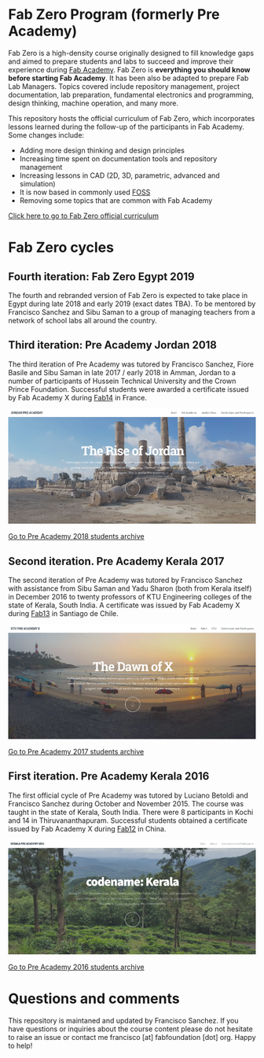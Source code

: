 # Fab Zero Program (formerly Pre Academy)

Fab Zero is a high-density course originally designed to fill knowledge gaps and aimed to prepare students and labs to succeed and improve their experience during [Fab Academy](http://fabacademy.org). Fab Zero is **everything you should know before starting Fab Academy**. It has been also be adapted to prepare Fab Lab Managers. Topics covered include repository management, project documentation, lab preparation, fundamental electronics and programming, design thinking, machine operation, and many more.

This repository hosts the official curriculum of Fab Zero, which incorporates lessons learned during the follow-up of the participants in Fab Academy. Some changes include:
* Adding more design thinking and design principles
* Increasing time spent on documentation tools and repository management
* Increasing lessons in CAD (2D, 3D, parametric, advanced and simulation)
* It is now based in commonly used [FOSS](https://en.wikipedia.org/wiki/Free_and_open-source_software)
* Removing some topics that are common with Fab Academy

[Click here to go to Fab Zero official curriculum](summary.md)

# Fab Zero cycles

## Fourth iteration: Fab Zero Egypt 2019
The fourth and rebranded version of Fab Zero is expected to take place in Egypt during late 2018 and early 2019 (exact dates TBA). To be mentored by Francisco Sanchez and Sibu Saman to a group of managing teachers from a network of school labs all around the country.

## Third iteration: Pre Academy Jordan 2018
The third iteration of Pre Academy was tutored by Francisco Sanchez, Fiore Basile and Sibu Saman in late 2017 / early 2018 in Amman, Jordan to a number of participants of Hussein Technical University and the Crown Prince Foundation. Successful students were awarded a certificate issued by Fab Academy X during [Fab14](http://fab14.fabevent.org) in France.

![](img/jordan.png)

[Go to Pre Academy 2018 students archive](http://fabzero.fabcloud.io/preacademy2018/)

## Second iteration. Pre Academy Kerala 2017
The second iteration of Pre Academy was tutored by Francisco Sanchez with assistance from Sibu Saman and Yadu Sharon (both from Kerala itself) in December 2016 to twenty professors of KTU Engineering colleges of the state of Kerala, South India. A certificate was issued by Fab Academy X during [Fab13](http://fab13.fabevent.org) in Santiago de Chile.

![](img/ktu.png)

[Go to Pre Academy 2017 students archive](http://fabzero.fabcloud.io/preacademy2017)

## First iteration. Pre Academy Kerala 2016
The first official cycle of Pre Academy was tutored by Luciano Betoldi and Francisco Sanchez during October and November 2015. The course was taught in the state of Kerala, South India. There were 8 participants in Kochi and 14 in Thiruvananthapuram. Successful students obtained a certificate issued by Fab Academy X during [Fab12](http://fab12.fabevent.org) in China.

![](img/kerala.png)

[Go to Pre Academy 2016 students archive](http://thebeachlab.github.io/)

# Questions and comments
This repository is maintaned and updated by Francisco Sanchez. If you have questions or inquiries about the course content please do not hesitate to raise an issue or contact me francisco [at] fabfoundation [dot] org. Happy to help!
